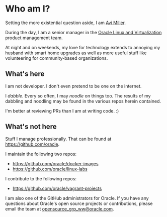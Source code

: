 # Who am I?

Setting the more existential question aside, I am [Avi Miller](https://omg.dje.li).

During the day, I am a senior manager in the [Oracle Linux and Virtualization](https://oracle.com/linux)
product management team.

At night and on weekends, my love for technology extends to annoying my husband
with smart home upgrades as well as more useful stuff like volunteering for
community-based organizations.

## What's here

I am not developer. I don't even pretend to be one on the internet.

I _dabble_. Every so often, I may _noodle_ on things too. The results of my
dabbling and noodling may be found in the various repos herein contained.

I'm better at reviewing PRs than I am at writing code. :)

## What's not here

Stuff I manage professionally. That can be found at <https://github.com/oracle>.

I maintain the following two repos:

* <https://github.com/oracle/docker-images>
* <https://github.com/oracle/linux-labs>

I contribute to the following repos:

* <https://github.com/oracle/vagrant-projects>

I am also one of the GitHub administrators for Oracle. If you have any questions
about Oracle's open source projects or contributions, please email the team
at <opensource_grp_ww@oracle.com>.
